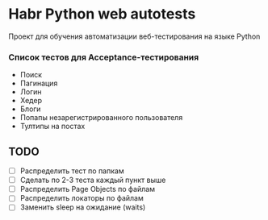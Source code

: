 # Habr Python web autotests

Проект для обучения автоматизации веб-тестирования на языке Python

### Список тестов для Acceptance-тестирования

- Поиск
- Пагинация
- Логин
- Хедер
- Блоги
- Попапы незарегистрированного пользователя
- Тултипы на постах

## TODO

- [ ] Распределить тест по папкам
- [ ] Сделать по 2-3 теста каждый пункт выше
- [ ] Распределить Page Objects по файлам
- [ ] Распределить локаторы по файлам
- [ ] Заменить sleep на ожидание (waits)